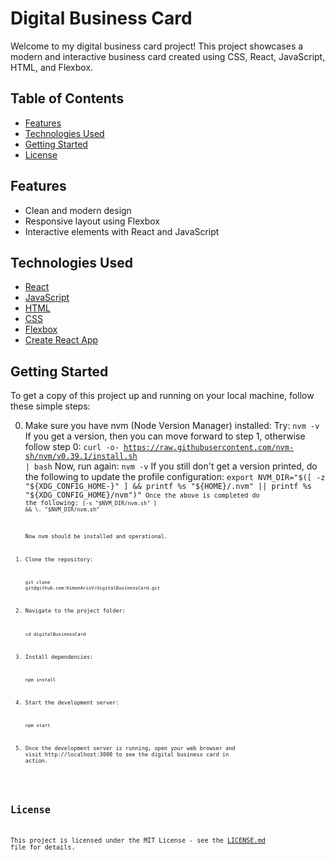 # Digital Business Card

Welcome to my digital business card project! This project showcases a modern and interactive business card created using CSS, React, JavaScript, HTML, and Flexbox.

## Table of Contents

<!-- - [Demo](#demo)} -->
- [Features](#features)
- [Technologies Used](#technologies-used)
- [Getting Started](#getting-started)
- [License](#license)
<!-- - [Usage](#usage) -->
<!-- - [Contributing](#contributing) -->

<!-- ## Demo

[![Demo](demo.gif)](demo-link)

Check out the live demo [here](demo-link). -->

## Features

- Clean and modern design
- Responsive layout using Flexbox
- Interactive elements with React and JavaScript

## Technologies Used

- [React](https://reactjs.org/)
- [JavaScript](https://www.javascript.com/)
- [HTML](https://developer.mozilla.org/en-US/docs/Web/HTML)
- [CSS](https://developer.mozilla.org/en-US/docs/Web/CSS)
- [Flexbox](https://developer.mozilla.org/en-US/docs/Web/CSS/CSS_flexible_box_layout/Basic_concepts_of_flexbox)
- [Create React App](https://create-react-app.dev/)

## Getting Started

To get a copy of this project up and running on your local machine, follow these simple steps:

0. Make sure you have nvm (Node Version Manager) installed:
    Try:
    <code>nvm -v</code>
    If you get a version, then you can move forward to step 1, otherwise follow step 0:
    <code>curl -o- https://raw.githubusercontent.com/nvm-sh/nvm/v0.39.1/install.sh | bash</code>
    Now, run again:
    <code>nvm -v</code>
    If you still don't get a version printed, do the following to update the profile configuration:
    <code>export NVM_DIR="$([ -z "${XDG_CONFIG_HOME-}" ] && printf %s "${HOME}/.nvm" || printf %s "${XDG_CONFIG_HOME}/nvm")"<code>
    Once the above is completed do the following:
    <code>[-s "$NVM_DIR/nvm.sh" ] && \. "$NVM_DIR/nvm.sh"<code>

    Now nvm should be installed and operational.

1. Clone the repository:

   <code>git clone git<span>@</span>github.com:KimonArisV/digitalBusinessCard.git</code>

2. Navigate to the project folder:

    <code>cd digitalBusinessCard</code>

3. Install dependencies:

    <code>npm install</code>

4. Start the development server:

    <code>npm start</code>

5. Once the development server is running, open your web browser and visit http://localhost:3000 to see the digital business card in action.

## License

This project is licensed under the MIT License - see the [LICENSE.md](https://github.com/KimonArisV/digitalBusinessCard/blob/main/LICENSE.md) file for details.
